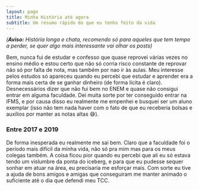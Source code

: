 ```yaml
---
layout: page
title: Minha História até agora
subtitle: Um resumo rápido do que eu tenho feito da vida
---
```


*(**Aviso:** História longa e chata, recomendo só para aqueles que tem tempo a perder, se quer algo mais interessante vai olhar os posts)*

Bem, nunca fui de estudar e confesso que quase reprovei várias vezes no ensino médio e estou certo que não só corria risco constante de reprovar não só por falta de nota, mas também por nao ir às aulas. Meu interesse pelos estudos só apareceu quando eu percebi que estudar e aprender era a forma mais certa de se ganhar dinheiro (de forma lícita é claro). Desnecessários dizer que não fui bem no ENEM e quase não consigui entrar em alguma faculdade. Dei muita sorte por ter conseguido entrar na IFMS, e por causa disso eu realmente me empenhei e busquei ser um aluno exemplar (isso não tem nada haver com o fato de que eu receberia bolsas e auxílios por manter as notas altas &#128517;).

### Entre 2017 e 2019

De forma inesperada eu realmente me sai bem. Claro que a faculdade foi o período mais difícil da minha vida, não só pra mim mas para os meus colegas também. A coisa ficou pior quando eu percebi que ali eu só estava tendo um vislumbre da ponta do iceberg, e para que eu pudesse sequer sonhar em atuar na área, eu precisaria me esforçar mais. Com sorte eu tive a ajuda de bons amigos e amigas que conseguiram me manter animado o suficiente até o dia que defendi meu TCC.
